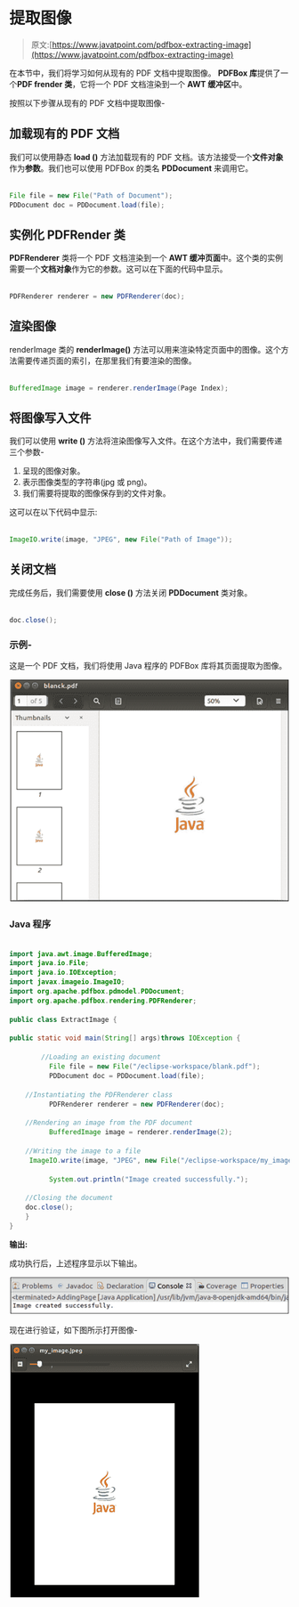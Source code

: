 # 提取图像

> 原文:[https://www.javatpoint.com/pdfbox-extracting-image](https://www.javatpoint.com/pdfbox-extracting-image)

在本节中，我们将学习如何从现有的 PDF 文档中提取图像。 **PDFBox 库**提供了一个**PDF frender 类**，它将一个 PDF 文档渲染到一个 **AWT 缓冲区**中。

按照以下步骤从现有的 PDF 文档中提取图像-

## 加载现有的 PDF 文档

我们可以使用静态 **load ()** 方法加载现有的 PDF 文档。该方法接受一个**文件对象**作为**参数**。我们也可以使用 PDFBox 的类名 **PDDocument** 来调用它。

```java

File file = new File("Path of Document"); 
PDDocument doc = PDDocument.load(file); 

```

## 实例化 PDFRender 类

**PDFRenderer** 类将一个 PDF 文档渲染到一个 **AWT 缓冲页面**中。这个类的实例需要一个**文档对象**作为它的参数。这可以在下面的代码中显示。

```java

PDFRenderer renderer = new PDFRenderer(doc);

```

## 渲染图像

renderImage 类的 **renderImage()** 方法可以用来渲染特定页面中的图像。这个方法需要传递页面的索引，在那里我们有要渲染的图像。

```java

BufferedImage image = renderer.renderImage(Page Index);

```

## 将图像写入文件

我们可以使用 **write ()** 方法将渲染图像写入文件。在这个方法中，我们需要传递三个参数-

1.  呈现的图像对象。
2.  表示图像类型的字符串(jpg 或 png)。
3.  我们需要将提取的图像保存到的文件对象。

这可以在以下代码中显示:

```java

ImageIO.write(image, "JPEG", new File("Path of Image"));

```

## 关闭文档

完成任务后，我们需要使用 **close ()** 方法关闭 **PDDocument** 类对象。

```java

doc.close();

```

### 示例-

这是一个 PDF 文档，我们将使用 Java 程序的 PDFBox 库将其页面提取为图像。

![PDFBox Extracting Image](img/8b527fa4fa40beb509c8deef17dc2142.png)

### Java 程序

```java

import java.awt.image.BufferedImage;
import java.io.File;
import java.io.IOException;
import javax.imageio.ImageIO;
import org.apache.pdfbox.pdmodel.PDDocument;
import org.apache.pdfbox.rendering.PDFRenderer;

public class ExtractImage {

public static void main(String[] args)throws IOException {

		//Loading an existing document 
	      File file = new File("/eclipse-workspace/blank.pdf");
	      PDDocument doc = PDDocument.load(file);

	//Instantiating the PDFRenderer class
	      PDFRenderer renderer = new PDFRenderer(doc);

	//Rendering an image from the PDF document
	      BufferedImage image = renderer.renderImage(2);

	//Writing the image to a file
     ImageIO.write(image, "JPEG", new File("/eclipse-workspace/my_image.jpeg"));

	      System.out.println("Image created successfully.");

	//Closing the document
	doc.close();
	}
}

```

**输出:**

成功执行后，上述程序显示以下输出。

![PDFBox Extracting Image](img/6f3e27ac0baabb63776112c016d2404b.png)

现在进行验证，如下图所示打开图像-

![PDFBox Extracting Image](img/dec1c4b327e087d973ecf25c238a5e0f.png)
